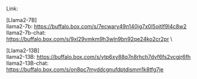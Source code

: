 Link:

[Llama2-7B]\
llama2-7b:         https://buffalo.box.com/s/7ecwary49n140jg7x0l5ojtlf9l4c8w2 \
llama2-7b-chat:    https://buffalo.box.com/s/9xl29vmkm9h3wln9bn92qe24ko2cr2pr \

[Llama2-13B]\
llama2-13B:        https://buffalo.box.com/s/ytp6xy88q7n8rhch7dyf6fs2vcgjr6fh \
llama2-13B-chat:   https://buffalo.box.com/s/on8pc7myddcgnufdptdismm1k8tfg7je

